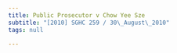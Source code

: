 ```yaml
---
title: Public Prosecutor v Chow Yee Sze
subtitle: "[2010] SGHC 259 / 30\_August\_2010"
tags: null

---
```


